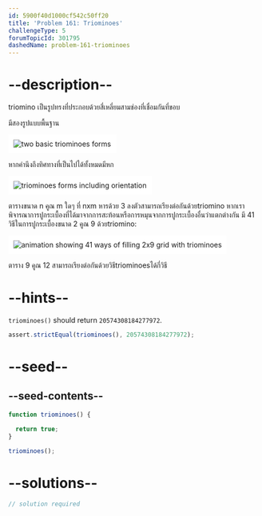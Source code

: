 ```yaml
---
id: 5900f40d1000cf542c50ff20
title: 'Problem 161: Triominoes'
challengeType: 5
forumTopicId: 301795
dashedName: problem-161-triominoes
---
```


# --description--

triomino เป็นรูปทรงที่ประกอบด้วยสี่เหลี่ยมสามช่องที่เชื่อมกันที่ขอบ

มีสองรูปแบบพื้นฐาน

<img class="img-responsive center-block" alt="two basic triominoes forms" src="https://cdn.freecodecamp.org/curriculum/project-euler/triominoes-1.gif" style="background-color: white; padding: 10px;">

หากคำนึงถึงทิศทางที่เป็นไปได้ทั้งหมดมีหก

<img class="img-responsive center-block" alt="triominoes forms including orientation" src="https://cdn.freecodecamp.org/curriculum/project-euler/triominoes-2.gif" style="background-color: white; padding: 10px;">

ตารางขนาด n คูณ m ใดๆ ที่ nxm หารด้วย 3 ลงตัวสามารถเรียงต่อกันด้วยtriomino หากเราพิจารณาการปูกระเบื้องที่ได้มาจากการสะท้อนหรือการหมุนจากการปูกระเบื้องอื่นว่าแตกต่างกัน มี 41 วิธีในการปูกระเบื้องขนาด 2 คูณ 9 ด้วยtriomino:

<img class="img-responsive center-block" alt="animation showing 41 ways of filling 2x9 grid with triominoes" src="https://cdn.freecodecamp.org/curriculum/project-euler/triominoes-3.gif" style="background-color: white; padding: 10px;">


ตาราง 9 คูณ 12 สามารถเรียงต่อกันด้วยวิธีtriominoesได้กี่วิธี 

# --hints--

`triominoes()` should return `20574308184277972`.

```js
assert.strictEqual(triominoes(), 20574308184277972);
```

# --seed--

## --seed-contents--

```js
function triominoes() {

  return true;
}

triominoes();
```

# --solutions--

```js
// solution required
```
